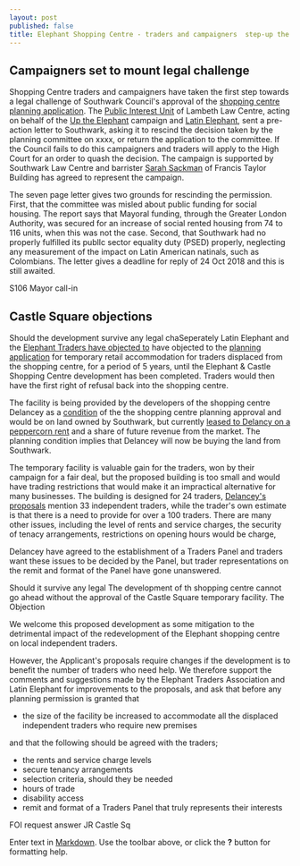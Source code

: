```yaml
---
layout: post
published: false
title: Elephant Shopping Centre - traders and campaigners  step-up the fight
---
```


## Campaigners set to mount legal challenge

Shopping Centre traders and campaigners have taken the first step towards a legal challenge of Southwark Council's approval of the [shopping centre planning application](https://planning.southwark.gov.uk/online-applications/simpleSearchResults.do?action=firstPage).  The [Public Interest Unit](http://www.pilu.org.uk/paul-heron/) of Lambeth Law Centre, acting on behalf of the [Up the Elephant](https://twitter.com/UpTheElephant_) campaign and [Latin Elephant](http://latinelephant.org/), sent a pre-action letter to Southwark, asking it to rescind the decision taken by the planning committee on xxxx, or return the application to the committee.  If the Council fails to do this campaigners and traders will apply to the High Court for an order to quash the decision.  The campaign is supported by Southwark Law Centre and barrister [Sarah Sackman](https://www.ftbchambers.co.uk/barristers/sarah-sackman) of Francis Taylor Building has agreed to represent the campaign.

The seven page letter gives two grounds for rescinding the permission. First, that the committee was misled about public funding for social housing. The report says that Mayoral funding, through the Greater London Authority, was secured for an increase of social rented housing from 74 to 116 units, when this was not the case.  Second, that Southwark had no properly fulfilled its publIc sector equality duty (PSED) properly, neglecting any measurement of the impact on Latin American natinals, such as Colombians.  The letter gives a deadline for reply of 24 Oct 2018 and this is still awaited.

S106
Mayor call-in

## Castle Square objections

Should the development survive any legal chaSeperately Latin Elephant and the [Elephant Traders have objected to](https://planning.southwark.gov.uk/online-applications/applicationDetails.do?activeTab=neighbourComments&keyVal=_STHWR_DCAPR_9578882) have objected to the [planning application]() for temporary retail accommodation for traders displaced from the shopping centre, for a period of 5 years, until the Elephant & Castle Shopping Centre development has been completed. Traders would then have the first right of refusal back into the shopping centre.

The facility is being provided by the developers of the shopping centre Delancey as a [condition](http://moderngov.southwark.gov.uk/mgAi.aspx?ID=49413) of the the shopping centre planning approval and would be on land owned by Southwark, but currently [leased to Delancy on a peppercorn rent](http://35percent.org/2016-06-26-restricted-access-elephant-park/) and a share of future revenue from the market.  The planning condition implies that Delancey will now be buying the land from Southwark.

The temporary facility is valuable gain for the traders, won by their campaign for a fair deal, but the proposed building is too small and would have trading restrictions that would make it an impractical alternative for many businesses.  The building is designed for 24 traders, [Delancey's  proposals]() mention 33 independent traders, while the trader's own estimate is that there is a need to provide for over a 100 traders. There are many other issues, including the level of rents and service charges, the security of tenacy arrangements, restrictions on opening hours would be charge,  

Delancey have agreed to the establishment of a Traders Panel and traders want these issues to be decided by the Panel, but trader representations on the remit and format of the Panel have gone unanswered.

Should it survive any legal The development of th shopping centre cannot go ahead without the approval of the Castle Square temporary facility.  The 
Objection

We welcome this proposed development as some mitigation to the detrimental impact of the redevelopment of the Elephant shopping centre on local independent traders.

However, the Applicant's proposals require changes if the development is to benefit the number of traders who need help.
We therefore support the comments and suggestions made by the Elephant Traders Association and Latin Elephant for improvements to the proposals, and ask that before any planning permission is granted that

-	the size of the facility be increased to accommodate all the displaced independent traders who require new premises

and that the following should be agreed with the traders;

-	the rents and service charge levels
-	secure tenancy arrangements
-	selection criteria, should they be needed 
-	hours of trade
-	disability access
- 	remit and format of a Traders Panel that truly represents their interests


   



FOI request answer
JR 
Castle Sq




Enter text in [Markdown](http://daringfireball.net/projects/markdown/). Use the toolbar above, or click the **?** button for formatting help.